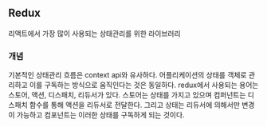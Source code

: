 ## Redux
리액트에서 가장 많이 사용되는 상태관리를 위한 라이브러리

### 개념
기본적인 상태관리 흐름은 context api와 유사하다. 어플리케이션의 상태를 객체로 관리하고 이를 구독하는 방식으로 움직인다는 것은 동일하다.
redux에서 사용되는 용어는 스토어, 액션, 디스패치, 리듀서가 있다.
스토어는 상태를 가지고 있으며 컴퍼넌트는 디스패치 함수를 통해 액션을 리듀서로 전달한다. 그리고 상태는 리듀서에 의해서만 변경이 가능하고 컴포넌트는 이러한 상태를 구독하게 되는 것이다.